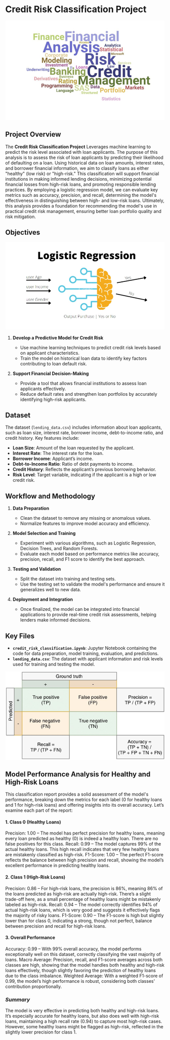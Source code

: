 
# Credit Risk Classification Project
![Project](Images/credit.jpg)

## Project Overview

The **Credit Risk Classification Project** 
Leverages machine learning to predict the risk level associated with loan applicants.
The purpose of this analysis is to assess the risk of loan applicants by predicting their likelihood of defaulting on a loan. Using historical data on loan amounts, interest rates, and borrower financial information, we aim to classify loans as either "healthy" (low risk) or "high-risk." 
This classification will support financial institutions in making informed lending decisions, minimizing potential financial losses from high-risk loans, and promoting responsible lending practices.
By employing a logistic regression model, we can evaluate key metrics such as accuracy, precision, and recall, determining the model's effectiveness in distinguishing between high- and low-risk loans.
Ultimately, this analysis provides a foundation for recommending the model's use in practical credit risk management, ensuring better loan portfolio quality and risk mitigation.

## Objectives
![Project](Images/loges.jpg)

1. **Develop a Predictive Model for Credit Risk**  
   - Use machine learning techniques to predict credit risk levels based on applicant characteristics.
   - Train the model on historical loan data to identify key factors contributing to loan default risk.

2. **Support Financial Decision-Making**  
   - Provide a tool that allows financial institutions to assess loan applicants effectively.
   - Reduce default rates and strengthen loan portfolios by accurately identifying high-risk applicants.

## Dataset

The dataset (`lending_data.csv`) includes information about loan applicants, such as loan size, interest rate, borrower income, debt-to-income ratio, and credit history. Key features include:

- **Loan Size**: Amount of the loan requested by the applicant.
- **Interest Rate**: The interest rate for the loan.
- **Borrower Income**: Applicant’s income.
- **Debt-to-Income Ratio**: Ratio of debt payments to income.
- **Credit History**: Reflects the applicant’s previous borrowing behavior.
- **Risk Level**: Target variable, indicating if the applicant is a high or low credit risk.

## Workflow and Methodology

1. **Data Preparation**  
   - Clean the dataset to remove any missing or anomalous values.
   - Normalize features to improve model accuracy and efficiency.

2. **Model Selection and Training**  
   - Experiment with various algorithms, such as Logistic Regression, Decision Trees, and Random Forests.
   - Evaluate each model based on performance metrics like accuracy, precision, recall, and F1 score to identify the best approach.

3. **Testing and Validation**  
   - Split the dataset into training and testing sets.
   - Use the testing set to validate the model's performance and ensure it generalizes well to new data.

4. **Deployment and Integration**  
   - Once finalized, the model can be integrated into financial applications to provide real-time credit risk assessments, helping lenders make informed decisions.

## Key Files

- **`credit_risk_classification.ipynb`**: Jupyter Notebook containing the code for data preparation, model training, evaluation, and predictions.
- **`lending_data.csv`**: The dataset with applicant information and risk levels used for training and testing the model.

![Project](Images/Co-ma.jpg)
## Model Performance Analysis for Healthy and High-Risk Loans

This classification report provides a solid assessment of the model's performance, breaking down the metrics for each label (0 for healthy loans and 1 for high-risk loans) and offering insights into its overall accuracy. Let’s examine each part of the report:

#### 1. Class 0 (Healthy Loans)

Precision: 1.00 – The model has perfect precision for healthy loans, meaning every loan predicted as healthy (0) is indeed a healthy loan. There are no false positives for this class.
Recall: 0.99 – The model captures 99% of the actual healthy loans. This high recall indicates that very few healthy loans are mistakenly classified as high-risk.
F1-Score: 1.00 – The perfect F1-score reflects the balance between high precision and recall, showing the model’s excellent performance in predicting healthy loans.

#### 2. Class 1 (High-Risk Loans)
Precision: 0.86 – For high-risk loans, the precision is 86%, meaning 86% of the loans predicted as high-risk are actually high-risk. There’s a slight trade-off here, as a small percentage of healthy loans might be mistakenly labeled as high-risk.
Recall: 0.94 – The model correctly identifies 94% of actual high-risk loans, which is very good and suggests it effectively flags the majority of risky loans.
F1-Score: 0.90 – The F1-score is high but slightly lower than for class 0, indicating a strong, though not perfect, balance between precision and recall for high-risk loans.

#### 3. Overall Performance
Accuracy: 0.99 – With 99% overall accuracy, the model performs exceptionally well on this dataset, correctly classifying the vast majority of loans.
Macro Average: Precision, recall, and F1-score averages across both classes are high, showing that the model handles both healthy and high-risk loans effectively, though slightly favoring the prediction of healthy loans due to the class imbalance.
Weighted Average: With a weighted F1-score of 0.99, the model’s high performance is robust, considering both classes' contribution proportionally.

### *Summary*
The model is very effective in predicting both healthy and high-risk loans. It’s especially accurate for healthy loans, but also does well with high-risk loans, maintaining a high recall rate (0.94) to capture most high-risk cases. However, some healthy loans might be flagged as high-risk, reflected in the slightly lower precision for class 1.
